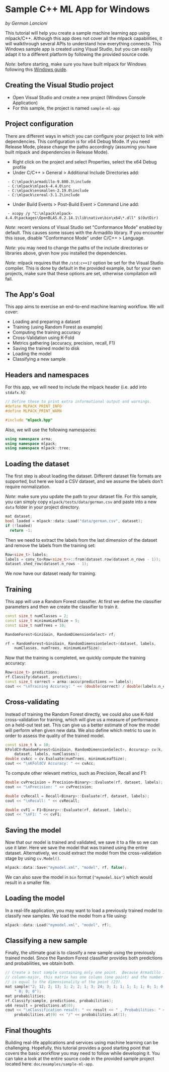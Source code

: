 # Sample C++ ML App for Windows

*by German Lancioni*

This tutorial will help you create a sample machine learning app using
mlpack/C++. Although this app does not cover all the mlpack capabilities, it
will walkthrough several APIs to understand how everything connects. This
Windows sample app is created using Visual Studio, but you can easily adapt it
to a different platform by following the provided source code.

*Note*: before starting, make sure you have built mlpack for Windows following
this [Windows guide](build_windows.md).

## Creating the Visual Studio project

- Open Visual Studio and create a new project (Windows Console Application)
- For this sample, the project is named `sample-ml-app`

## Project configuration

There are different ways in which you can configure your project to link with
dependencies. This configuration is for x64 Debug Mode. If you need Release
Mode, please change the paths accordingly (assuming you have built mlpack and
dependencies in Release Mode).

- Right click on the project and select Properties, select the x64 Debug profile
- Under C/C++ > General > Additional Include Directories add:
```
 - C:\mlpack\armadillo-9.800.3\include
 - C:\mlpack\mlpack-4.4.0\src
 - C:\mlpack\ensmallen-2.19.0\include
 - C:\mlpack\cereal-3.1.2\include
```
- Under Build Events > Post-Build Event > Command Line add:
```
 - xcopy /y "C:\mlpack\mlpack-4.4.0\packages\OpenBLAS.0.2.14.1\lib\native\bin\x64\*.dll" $(OutDir)
```

*Note*: recent versions of Visual Studio set "Conformance Mode" enabled by
default. This causes some issues with the Armadillo library. If you encounter
this issue, disable "Conformance Mode" under C/C++ > Language.

*Note*: you may need to change the paths of the include directories or libraries
above, given how you installed the dependencies.

*Note*: mlpack requires that the `/std:c++17` option be set for the Visual
Studio compiler.  This is done by default in the provided example, but for your
own projects, make sure that these options are set, otherwise compilation will
fail.

## The App's Goal

This app aims to exercise an end-to-end machine learning workflow. We will
cover:

- Loading and preparing a dataset
- Training (using Random Forest as example)
- Computing the training accuracy
- Cross-Validation using K-Fold
- Metrics gathering (accuracy, precision, recall, F1)
- Saving the trained model to disk
- Loading the model
- Classifying a new sample

## Headers and namespaces

For this app, we will need to include the mlpack header (i.e. add into
`stdafx.h`):

```c++
// Define these to print extra informational output and warnings.
#define MLPACK_PRINT_INFO
#define MLPACK_PRINT_WARN

#include "mlpack.hpp"
```

Also, we will use the following namespaces:

```c++
using namespace arma;
using namespace mlpack;
using namespace mlpack::tree;
```

## Loading the dataset

The first step is about loading the dataset. Different dataset file formats are
supported, but here we load a CSV dataset, and we assume the labels don't
require normalization.

*Note*: make sure you update the path to your dataset file. For this sample, you
can simply copy `mlpack/tests/data/german.csv` and paste into a new `data`
folder in your project directory.

```c++
mat dataset;
bool loaded = mlpack::data::Load("data/german.csv", dataset);
if (!loaded)
  return -1;
```

Then we need to extract the labels from the last dimension of the dataset and
remove the labels from the training set:

```c++
Row<size_t> labels;
labels = conv_to<Row<size_t>>::from(dataset.row(dataset.n_rows - 1));
dataset.shed_row(dataset.n_rows - 1);
```

We now have our dataset ready for training.

## Training

This app will use a Random Forest classifier. At first we define the classifier
parameters and then we create the classifier to train it.

```c++
const size_t numClasses = 2;
const size_t minimumLeafSize = 5;
const size_t numTrees = 10;

RandomForest<GiniGain, RandomDimensionSelect> rf;

rf = RandomForest<GiniGain, RandomDimensionSelect>(dataset, labels,
    numClasses, numTrees, minimumLeafSize);
```

Now that the training is completed, we quickly compute the training accuracy:

```c++
Row<size_t> predictions;
rf.Classify(dataset, predictions);
const size_t correct = arma::accu(predictions == labels);
cout << "\nTraining Accuracy: " << (double(correct) / double(labels.n_elem));
```

## Cross-validating

Instead of training the Random Forest directly, we could also use K-fold
cross-validation for training, which will give us a measure of performance on a
held-out test set. This can give us a better estimate of how the model will
perform when given new data. We also define which metric to use in order to
assess the quality of the trained model.

```c++
const size_t k = 10;
KFoldCV<RandomForest<GiniGain, RandomDimensionSelect>, Accuracy> cv(k, 
    dataset, labels, numClasses);
double cvAcc = cv.Evaluate(numTrees, minimumLeafSize);
cout << "\nKFoldCV Accuracy: " << cvAcc;
```

To compute other relevant metrics, such as Precision, Recall and F1:

```c++
double cvPrecision = Precision<Binary>::Evaluate(rf, dataset, labels);
cout << "\nPrecision: " << cvPrecision;

double cvRecall = Recall<Binary>::Evaluate(rf, dataset, labels);
cout << "\nRecall: " << cvRecall;

double cvF1 = F1<Binary>::Evaluate(rf, dataset, labels);
cout << "\nF1: " << cvF1;
```

## Saving the model

Now that our model is trained and validated, we save it to a file so we can use
it later. Here we save the model that was trained using the entire dataset.
Alternatively, we could extract the model from the cross-validation stage by
using `cv.Model()`.

```c++
mlpack::data::Save("mymodel.xml", "model", rf, false);
```

We can also save the model in `bin` format (`"mymodel.bin"`) which would result
in a smaller file.

## Loading the model

In a real-life application, you may want to load a previously trained model to
classify new samples.  We load the model from a file using:

```c++
mlpack::data::Load("mymodel.xml", "model", rf);
```

## Classifying a new sample

Finally, the ultimate goal is to classify a new sample using the previously
trained model. Since the Random Forest classifier provides both predictions and
probabilities, we obtain both.

```c++
// Create a test sample containing only one point.  Because Armadillo is
// column-major, this matrix has one column (one point) and the number of rows
// is equal to the dimensionality of the point (23).
mat sample("2; 12; 2; 13; 1; 2; 2; 1; 3; 24; 3; 1; 1; 1; 1; 1; 0; 1; 0; 1;"
    " 0; 0; 0");
mat probabilities;
rf.Classify(sample, predictions, probabilities);
u64 result = predictions.at(0);
cout << "\nClassification result: " << result << " , Probabilities: " <<
    probabilities.at(0) << "/" << probabilities.at(1);
```

## Final thoughts

Building real-life applications and services using machine learning can be
challenging. Hopefully, this tutorial provides a good starting point that covers
the basic workflow you may need to follow while developing it. You can take a
look at the entire source code in the provided sample project located here:
`doc/examples/sample-ml-app`.
